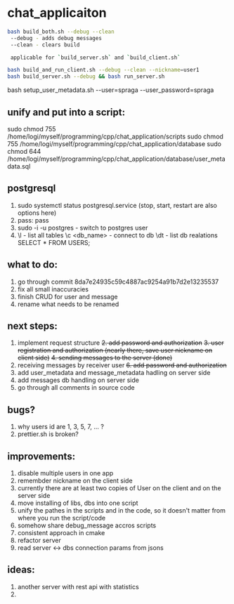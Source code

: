 # chat_applicaiton
```bash
bash build_both.sh --debug --clean
 --debug - adds debug messages
 --clean - clears build 

 applicable for `build_server.sh` and `build_client.sh` 

bash build_and_run_client.sh --debug --clean --nickname=user1
bash build_server.sh --debug && bash run_server.sh 
```

bash setup_user_metadata.sh --user=spraga --user_password=spraga

## unify and put into a script: 
sudo chmod 755 /home/logi/myself/programming/cpp/chat_application/scripts
sudo chmod 755 /home/logi/myself/programming/cpp/chat_application/database
sudo chmod 644 /home/logi/myself/programming/cpp/chat_application/database/user_metadata.sql

## postgresql
1. sudo systemctl status postgresql.service (stop, start, restart are also options here)
2. pass: pass
3. sudo -i -u postgres - switch to postgres user
4. 
    \l - list all tables
    \c <db_name> - connect to db
    \dt - list db realations
    SELECT * FROM USERS;

## what to do:
1. go through commit 8da7e24935c59c4887ac9254a91b7d2e13235537
2. fix all small inaccuracies
3. finish CRUD for user and message
4. rename what needs to be renamed
    
## next steps:
1. implement request structure
~~2. add password and authorization~~
~~3. user registration and authorization (nearly there, save user nickname on client side)~~ 
~~4. sending messages to the server (done)~~
5. receiving messages by receiver user 
~~6. add password and authorization~~
7. add user_metadata and message_metadata hadling on server side 
8. add messages db handling on server side 
9. go through all comments in source code 

## bugs? 
1. why users id are 1, 3, 5, 7, ... ?
2. prettier.sh is broken?

## improvements:
1. disable multiple users in one app
2. remembder nickname on the client side
3. currently there are at least two copies of User on the client and on the server side
4. move installing of libs, dbs into one script
5. unify the pathes in the scripts and in the code, so it doesn't matter from where you run the script/code
6. somehow share debug_message accros scripts
7. consistent approach in cmake 
8. refactor server 
9. read server <-> dbs connection params from jsons

## ideas:
1. another server with rest api with statistics
2. 


